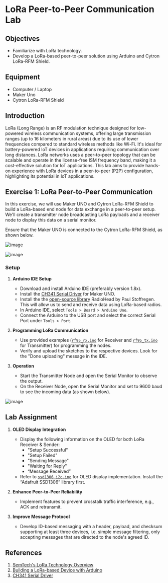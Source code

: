 # LoRa Peer-to-Peer Communication Lab

## Objectives
- Familiarize with LoRa technology.
- Develop a LoRa-based peer-to-peer solution using Arduino and Cytron LoRa-RFM Shield.

## Equipment
- Computer / Laptop
- Maker Uno
- Cytron LoRa-RFM Shield

## Introduction
LoRa (Long Range) is an RF modulation technique designed for low-powered wireless communication systems, offering large transmission ranges (up to 16 kilometers in rural areas) due to its use of lower frequencies compared to standard wireless methods like Wi-Fi. It's ideal for battery-powered IoT devices in applications requiring communication over long distances. LoRa networks uses a peer-to-peer topology that can be scalable and operate in the license-free ISM frequency band, making it a cost-effective solution for IoT applications. This lab aims to provide hands-on experience with LoRa devices in a peer-to-peer (P2P) configuration, highlighting its potential in IoT applications.

## Exercise 1: LoRa Peer-to-Peer Communication
In this exercise, we will use Maker UNO and Cytron LoRa-RFM Shield to build a LoRa-based end node for data exchange in a peer-to-peer setup. We'll create a transmitter node broadcasting LoRa payloads and a receiver node to display this data on a serial monitor.

Ensure that the Maker UNO is connected to the Cytron LoRa-RFM Shield, as shown below.

![image](https://github.com/drfuzzi/CSC2106_LoRa/assets/108112390/f055a011-a423-4d66-b4d8-301729773361)

![image](https://github.com/drfuzzi/CSC2106_LoRa/assets/108112390/37535a86-b00b-4470-b5b9-013846fc0806)

### Setup
1. **Arduino IDE Setup**
   - Download and install Arduino IDE (preferably version 1.8x).
   - Install the [CH341 Serial Driver](https://www.wch.cn/downloads/CH341SER_ZIP.html) for Maker UNO.
   - Install the the [open-source library](https://github.com/PaulStoffregen/RadioHead) RadioHead by Paul Stoffregen. This will allow us to send and receive data using LoRa-based radios.
   - In Arduino IDE, select `Tools > Board > Arduino Uno`.
   - Connect the Arduino to the USB port and select the correct Serial Port under `Tools > Port`.

2. **Programming LoRa Communication**
   - Use provided examples ([`rf95_rx.ino`](rf95_rx.ino) for Receiver and [`rf95_tx.ino`](rf95_tx.ino) for Transmitter) for programming the nodes.
   - Verify and upload the sketches to the respective devices. Look for the "Done uploading" message in the IDE.

3. **Operation**
   - Start the Transmitter Node and open the Serial Monitor to observe the output.
   - On the Receiver Node, open the Serial Monitor and set to 9600 baud to see the incoming data (as shown below).

![image](https://github.com/drfuzzi/CSC2106_LoRa/assets/108112390/1d683107-f2d1-4ac8-aded-52bd0db42ecb)

## Lab Assignment
1. **OLED Display Integration**
   - Display the following information on the OLED for both LoRa Receiver & Sender:
     - "Setup Successful"
     - "Setup Failed"
     - "Sending Message"
     - "Waiting for Reply"
     - “Message Received”
   - Refer to [`ssd1306_i2c.ino`](ssd1306_i2c.ino) for OLED display implementation. Install the “Adafruit SSD1306” library first.

2. **Enhance Peer-to-Peer Reliability**
   - Implement features to prevent crosstalk traffic interference, e.g., ACK and retransmit.

3. **Improve Message Protocol**
   - Develop ID-based messaging with a header, payload, and checksum supporting at least three devices, i.e. simple message filtering, only accepting messages that are directed to the node's agreed ID.

## References
1. [SemTech's LoRa Technology Overview](https://www.semtech.com/lora/what-is-lora)
2. [Building a LoRa-based Device with Arduino](https://www.semtech.com/developer-portal)
3. [CH341 Serial Driver](https://www.wch.cn/downloads/CH341SER_ZIP.html)
